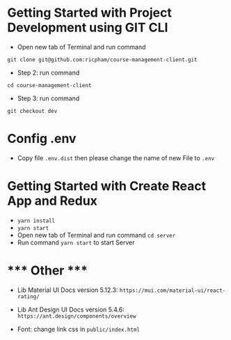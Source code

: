 # Getting Started with Project Development using GIT CLI
- Open new tab of Terminal and run command 

```git clone git@github.com:ricpham/course-management-client.git```
 
- Step 2: run command 

```cd course-management-client```

- Step 3: run command 

```git checkout dev```

# Config .env
- Copy file `.env.dist` then please change the name of new File to `.env`

# Getting Started with Create React App and Redux

- `yarn install`
- `yarn start`
- Open new tab of Terminal and run command `cd server`
- Run command `yarn start` to start Server

# *** Other ***
- Lib Material UI Docs version 5.12.3: `https://mui.com/material-ui/react-rating/`
- Lib Ant Design UI Docs version 5.4.6: `https://ant.design/components/overview`

- Font: change link css in `public/index.html`

